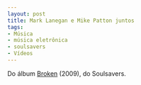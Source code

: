 ```yaml
---
layout: post
title: Mark Lanegan e Mike Patton juntos
tags:
- Música
- música eletrônica
- soulsavers
- Vídeos
---
```


Do álbum [Broken](http://en.wikipedia.org/wiki/Broken_(Soulsavers_album)) (2009), do Soulsavers.
